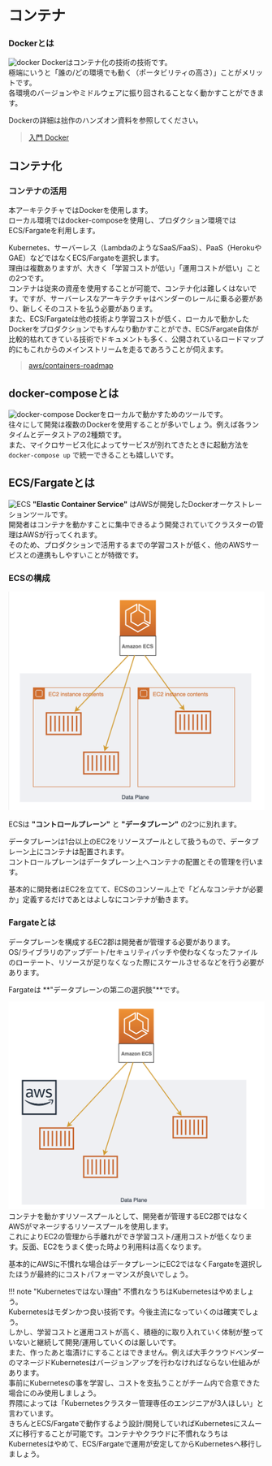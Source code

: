 # コンテナ
### Dockerとは
![docker](../imgs/docker.jpg)
Dockerはコンテナ化の技術の技術です。  
極端にいうと「誰の/どの環境でも動く（ポータビリティの高さ）」ことがメリットです。  
各環境のバージョンやミドルウェアに振り回されることなく動かすことができます。

Dockerの詳細は拙作のハンズオン資料を参照してください。

> [入門 Docker](https://y-ohgi.github.io/introduction-docker/)

## コンテナ化
### コンテナの活用
本アーキテクチャではDockerを使用します。  
ローカル環境ではdocker-composeを使用し、プロダクション環境ではECS/Fargateを利用します。  

Kubernetes、サーバーレス（LambdaのようなSaaS/FaaS）、PaaS（HerokuやGAE）などではなくECS/Fargateを選択します。  
理由は複数ありますが、大きく「学習コストが低い」「運用コストが低い」ことの2つです。  
コンテナは従来の資産を使用することが可能で、コンテナ化は難しくはないです。ですが、サーバーレスなアーキテクチャはベンダーのレールに乗る必要があり、新しくそのコストを払う必要があります。  
また、ECS/Fargateは他の技術より学習コストが低く、ローカルで動かしたDockerをプロダクションでもすんなり動かすことができ、ECS/Fargate自体が比較的枯れてきている技術でドキュメントも多く、公開されているロードマップ的にもこれからのメインストリームを走るであろうことが伺えます。  

> [aws/containers-roadmap](https://github.com/aws/containers-roadmap/projects/1)

## docker-composeとは
![docker-compose](../imgs/docker-compose.png)
Dockerをローカルで動かすためのツールです。  
往々にして開発は複数のDockerを使用することが多いでしょう。例えば各ランタイムとデータストアの2種類です。  
また、マイクロサービス化によってサービスが別れてきたときに起動方法を `docker-compose up` で統一できることも嬉しいです。

## ECS/Fargateとは
![ECS](../imgs/ecs.png)
**"Elastic Container Service"** はAWSが開発したDockerオーケストレーションツールです。  
開発者はコンテナを動かすことに集中できるよう開発されていてクラスターの管理はAWSが行ってくれます。  
そのため、プロダクションで活用するまでの学習コストが低く、他のAWSサービスとの連携もしやすいことが特徴です。

### ECSの構成
![arch](imgs/ecs-control-data.png)

ECSは **"コントロールプレーン"** と **"データプレーン"** の2つに別れます。  

データプレーンは1台以上のEC2をリソースプールとして扱うもので、データプレーン上にコンテナは配置されます。  
コントロールプレーンはデータプレーン上へコンテナの配置とその管理を行います。  

基本的に開発者はEC2を立てて、ECSのコンソール上で「どんなコンテナが必要か」定義するだけであとはよしなにコンテナが動きます。  

### Fargateとは
データプレーンを構成するEC2郡は開発者が管理する必要があります。  
OS/ライブラリのアップデート/セキュリティパッチや使わなくなったファイルのローテート、リソースが足りなくなった際にスケールさせるなどを行う必要があります。  

Fargateは **"データプレーンの第二の選択肢"**です。  

![fargate](imgs/ecs-fargate.png)
コンテナを動かすリソースプールとして、開発者が管理するEC2郡ではなくAWSがマネージするリソースプールを使用します。  
これによりEC2の管理から手離れができ学習コスト/運用コストが低くなります。反面、EC2をうまく使った時より利用料は高くなります。  

基本的にAWSに不慣れな場合はデータプレーンにEC2ではなくFargateを選択したほうが最終的にコストパフォーマンスが良いでしょう。  

!!! note "Kubernetesではない理由"
    不慣れなうちはKubernetesはやめましょう。  
    Kubernetesはモダンかつ良い技術です。今後主流になっていくのは確実でしょう。  
    しかし、学習コストと運用コストが高く、積極的に取り入れていく体制が整っていないと継続して開発/運用していくのは厳しいです。  
    また、作ったあと塩漬けにすることはできません。例えば大手クラウドベンダーのマネージドKubernetesはバージョンアップを行わなければならない仕組みがあります。  
    事前にKubernetesの事を学習し、コストを支払うことがチーム内で合意できた場合にのみ使用しましょう。  
    界隈によっては「Kubernetesクラスター管理専任のエンジニアが3人ほしい」と言わています。  
    きちんとECS/Fargateで動作するよう設計/開発していればKubernetesにスムーズに移行することが可能です。コンテナやクラウドに不慣れなうちはKubernetesはやめて、ECS/Fargateで運用が安定してからKubernetesへ移行しましょう。
